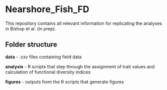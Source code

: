 # Nearshore_Fish_FD

This repository contains all relevant information for replicating the analyses in Bishop et al. (in prep). 

## Folder structure
**data** - .csv files containing field data

**analysis** - R scripts that step through the assignment of trait values and calculation of functional diversity indices

**figures** - outputs from the R scripts that generate figures
